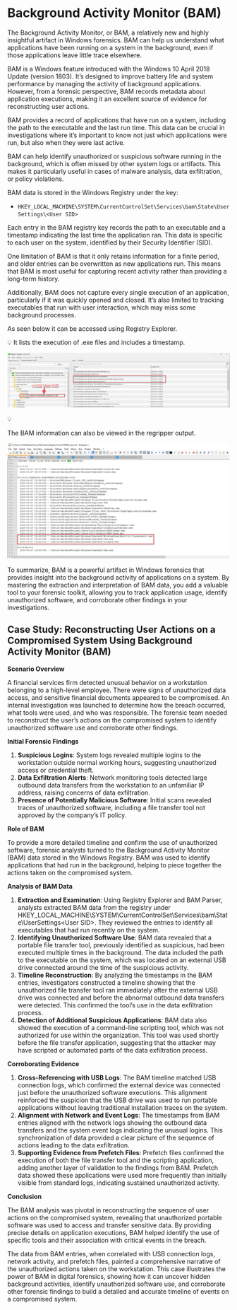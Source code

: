 # Background Activity Monitor (BAM)

The Background Activity Monitor, or BAM, a relatively new and highly insightful artifact in Windows forensics. BAM can help us understand what applications have been running on a system in the background, even if those applications leave little trace elsewhere.

BAM is a Windows feature introduced with the Windows 10 April 2018 Update (version 1803). It’s designed to improve battery life and system performance by managing the activity of background applications. However, from a forensic perspective, BAM records metadata about application executions, making it an excellent source of evidence for reconstructing user actions.

BAM provides a record of applications that have run on a system, including the path to the executable and the last run time. This data can be crucial in investigations where it’s important to know not just which applications were run, but also when they were last active.

BAM can help identify unauthorized or suspicious software running in the background, which is often missed by other system logs or artifacts. This makes it particularly useful in cases of malware analysis, data exfiltration, or policy violations.

BAM data is stored in the Windows Registry under the key:

- `HKEY_LOCAL_MACHINE\SYSTEM\CurrentControlSet\Services\bam\State\UserSettings\<User SID>`

Each entry in the BAM registry key records the path to an executable and a timestamp indicating the last time the application ran. This data is specific to each user on the system, identified by their Security Identifier (SID).

One limitation of BAM is that it only retains information for a finite period, and older entries can be overwritten as new applications run. This means that BAM is most useful for capturing recent activity rather than providing a long-term history.

Additionally, BAM does not capture every single execution of an application, particularly if it was quickly opened and closed. It’s also limited to tracking executables that run with user interaction, which may miss some background processes.

As seen below it can be accessed using Registry Explorer.

<aside>
💡 It lists the execution of .exe files and includes a timestamp.

![Untitled](Screenshots/image63.webp)

</aside>

<aside>
💡

The BAM information can also be viewed in the regripper output. 

![Untitled](Screenshots/image64.webp)

</aside>

To summarize, BAM is a powerful artifact in Windows forensics that provides insight into the background activity of applications on a system. By mastering the extraction and interpretation of BAM data, you add a valuable tool to your forensic toolkit, allowing you to track application usage, identify unauthorized software, and corroborate other findings in your investigations.

## **Case Study: Reconstructing User Actions on a Compromised System Using Background Activity Monitor (BAM)**

**Scenario Overview**

A financial services firm detected unusual behavior on a workstation belonging to a high-level employee. There were signs of unauthorized data access, and sensitive financial documents appeared to be compromised. An internal investigation was launched to determine how the breach occurred, what tools were used, and who was responsible. The forensic team needed to reconstruct the user’s actions on the compromised system to identify unauthorized software use and corroborate other findings.

**Initial Forensic Findings**

1. **Suspicious Logins**: System logs revealed multiple logins to the workstation outside normal working hours, suggesting unauthorized access or credential theft.
2. **Data Exfiltration Alerts**: Network monitoring tools detected large outbound data transfers from the workstation to an unfamiliar IP address, raising concerns of data exfiltration.
3. **Presence of Potentially Malicious Software**: Initial scans revealed traces of unauthorized software, including a file transfer tool not approved by the company’s IT policy.

**Role of BAM**

To provide a more detailed timeline and confirm the use of unauthorized software, forensic analysts turned to the Background Activity Monitor (BAM) data stored in the Windows Registry. BAM was used to identify applications that had run in the background, helping to piece together the actions taken on the compromised system.

**Analysis of BAM Data**

1. **Extraction and Examination**: Using Registry Explorer and BAM Parser, analysts extracted BAM data from the registry under HKEY_LOCAL_MACHINE\SYSTEM\CurrentControlSet\Services\bam\State\UserSettings\<User SID>. They reviewed the entries to identify all executables that had run recently on the system.
2. **Identifying Unauthorized Software Use**: BAM data revealed that a portable file transfer tool, previously identified as suspicious, had been executed multiple times in the background. The data included the path to the executable on the system, which was located on an external USB drive connected around the time of the suspicious activity.
3. **Timeline Reconstruction**: By analyzing the timestamps in the BAM entries, investigators constructed a timeline showing that the unauthorized file transfer tool ran immediately after the external USB drive was connected and before the abnormal outbound data transfers were detected. This confirmed the tool’s use in the data exfiltration process.
4. **Detection of Additional Suspicious Applications**: BAM data also showed the execution of a command-line scripting tool, which was not authorized for use within the organization. This tool was used shortly before the file transfer application, suggesting that the attacker may have scripted or automated parts of the data exfiltration process.

**Corroborating Evidence**

1. **Cross-Referencing with USB Logs**: The BAM timeline matched USB connection logs, which confirmed the external device was connected just before the unauthorized software executions. This alignment reinforced the suspicion that the USB drive was used to run portable applications without leaving traditional installation traces on the system.
2. **Alignment with Network and Event Logs**: The timestamps from BAM entries aligned with the network logs showing the outbound data transfers and the system event logs indicating the unusual logins. This synchronization of data provided a clear picture of the sequence of actions leading to the data exfiltration.
3. **Supporting Evidence from Prefetch Files**: Prefetch files confirmed the execution of both the file transfer tool and the scripting application, adding another layer of validation to the findings from BAM. Prefetch data showed these applications were used more frequently than initially visible from standard logs, indicating sustained unauthorized activity.

**Conclusion**

The BAM analysis was pivotal in reconstructing the sequence of user actions on the compromised system, revealing that unauthorized portable software was used to access and transfer sensitive data. By providing precise details on application executions, BAM helped identify the use of specific tools and their association with critical events in the breach.

The data from BAM entries, when correlated with USB connection logs, network activity, and prefetch files, painted a comprehensive narrative of the unauthorized actions taken on the workstation. This case illustrates the power of BAM in digital forensics, showing how it can uncover hidden background activities, identify unauthorized software use, and corroborate other forensic findings to build a detailed and accurate timeline of events on a compromised system.